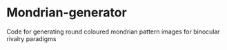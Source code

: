 # Mondrian-generator
Code for generating round coloured mondrian pattern images for binocular rivalry paradigms
